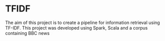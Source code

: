# TFIDF

The aim of this project is to create a pipeline for information retrieval using TF-IDF. This project was developed using Spark, Scala and a corpus containing BBC news 
